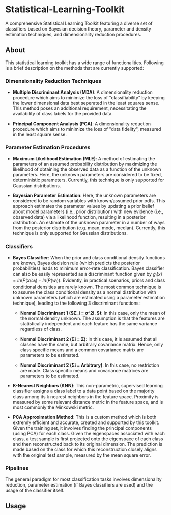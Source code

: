 # Statistical-Learning-Toolkit
A comprehensive Statistical Learning Toolkit featuring a diverse set of classifiers based on Bayesian decision theory, parameter and density estimation techniques, and dimensionality reduction procedures.

## About 
This statistical learning toolkit has a wide range of functionalities. Following is a brief description on the methods that are currently supported:

### Dimensionality Reduction Techniques
* **Multiple Discriminant Analysis (MDA)**: A dimensionality reduction procedure which aims to minimize the loss of "classifiability" by keeping the lower dimensional data best seperated in the least squares sense. This method poses an additional requirement,  necessitating the availability of class labels for the provided data.
  
* **Principal Component Analysis (PCA)**: A dimensionality reduction procedure which aims to minimize the loss of "data fidelity", measured in the least square sense.

### Parameter Estimation Procedures
* **Maximum Likelihood Estimation (MLE)**: A method of estimating the parameters of an assumed probability distribution by maximizing the likelihood of obtaining the observed data as a function of the unknown parameters. Here, the unknown parameters are considered to be fixed, deterministic parameters. Currently, this technique is only supported for Gaussian distributions.
  
* **Bayesian Parameter Estimation**: Here, the unknown parameters are considered to be random variables with known/assumed prior pdfs. This approach estimates the parameter values by updating a prior belief about model parameters (i.e., prior distribution) with new evidence (i.e., observed data) via a likelihood function, resulting in a posterior distribution. An estimate of the unknown parameter in a number of ways from the posterior distribution (e.g. mean, mode, median). Currently, this technique is only supported for Gaussian distributions.

### Classifiers
* **Bayes Classifier**: When the prior and class conditional density functions are known, Bayes decision rule (which predicts the posterior probabilities) leads to minimum error-rate classification. Bayes classifier can also be easily represented as a discriminant function given by $g_i(x) = ln(P(x/ω_i) + ln(P(w_i))$. Evidently, in practical scenarios, priors and class conditional densities are rarely known. The most common technique is to assume the class conditional density as a normal distribution with unknown parameters (which are estimated using a parameter estimation technique), leading to the following 3 discriminant functions:
  
  * **Normal Discriminant 1 ($Σ_i = σ^2I. $)**: In this case, only the mean of the normal density unknown. The assumption is that the features are statistically independent and
each feature has the same variance regardless of class.

  * **Normal Discriminant 2 (Σi = Σ)**: In this case, it is assumed that all classes have the same, but arbitrary covariance matrix. Hence, only class specific means and a common covariance matrix are parameters to be estimated.
    
  * **Normal Discriminant 2 (Σi = Arbitrary)**: In this case, no restriction are made. Class specific means and covariance matrices are parameters to be estimated.

* **K-Nearest Neighbors (KNN)**: This non-parametric, supervised learning classifier assigns a class label to a data point based on the majority class among its k nearest neighbors in the feature space. Proximity is measured by some relevant distance metric in the feature space, and is most commonly the Minkowski metric.

* **PCA Approximation Method**: This is a custom method which is both extremly efficient and accurate, created and supported by this toolkit. Given the training set, it involves finding the principal components (using PCA) for each class. Given the eigenspaces associated with each class, a test sample is first projected onto the eigenspace of each class and then reconstructed back to its original dimension. The prediction is made based on the class for which this reconstruction closely aligns with the original test sample, measured by the mean square error.
  
### Pipelines
The general paradigm for most classification tasks involves dimensionality reduction, parameter estimation (if Bayes classifiers are used) and the usage of the classifier itself. 

## Usage
